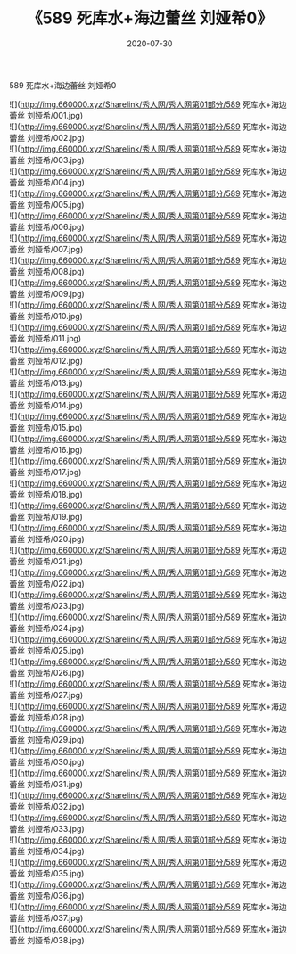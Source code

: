 ﻿---
layout: post
title:  《589 死库水+海边蕾丝 刘娅希0》
date:   2020-07-30
img: http://img.660000.xyz/Sharelink/秀人网/秀人网第01部分/589 死库水+海边蕾丝 刘娅希0/000.jpg
categories: [美女, 清纯, 唯美]
---

589 死库水+海边蕾丝 刘娅希0

  ![](http://img.660000.xyz/Sharelink/秀人网/秀人网第01部分/589 死库水+海边蕾丝 刘娅希/001.jpg) <br> ![](http://img.660000.xyz/Sharelink/秀人网/秀人网第01部分/589 死库水+海边蕾丝 刘娅希/002.jpg) <br> ![](http://img.660000.xyz/Sharelink/秀人网/秀人网第01部分/589 死库水+海边蕾丝 刘娅希/003.jpg) <br> ![](http://img.660000.xyz/Sharelink/秀人网/秀人网第01部分/589 死库水+海边蕾丝 刘娅希/004.jpg) <br> ![](http://img.660000.xyz/Sharelink/秀人网/秀人网第01部分/589 死库水+海边蕾丝 刘娅希/005.jpg) <br> ![](http://img.660000.xyz/Sharelink/秀人网/秀人网第01部分/589 死库水+海边蕾丝 刘娅希/006.jpg) <br> ![](http://img.660000.xyz/Sharelink/秀人网/秀人网第01部分/589 死库水+海边蕾丝 刘娅希/007.jpg) <br> ![](http://img.660000.xyz/Sharelink/秀人网/秀人网第01部分/589 死库水+海边蕾丝 刘娅希/008.jpg) <br> ![](http://img.660000.xyz/Sharelink/秀人网/秀人网第01部分/589 死库水+海边蕾丝 刘娅希/009.jpg) <br> ![](http://img.660000.xyz/Sharelink/秀人网/秀人网第01部分/589 死库水+海边蕾丝 刘娅希/010.jpg) <br> ![](http://img.660000.xyz/Sharelink/秀人网/秀人网第01部分/589 死库水+海边蕾丝 刘娅希/011.jpg) <br> ![](http://img.660000.xyz/Sharelink/秀人网/秀人网第01部分/589 死库水+海边蕾丝 刘娅希/012.jpg) <br> ![](http://img.660000.xyz/Sharelink/秀人网/秀人网第01部分/589 死库水+海边蕾丝 刘娅希/013.jpg) <br> ![](http://img.660000.xyz/Sharelink/秀人网/秀人网第01部分/589 死库水+海边蕾丝 刘娅希/014.jpg) <br> ![](http://img.660000.xyz/Sharelink/秀人网/秀人网第01部分/589 死库水+海边蕾丝 刘娅希/015.jpg) <br> ![](http://img.660000.xyz/Sharelink/秀人网/秀人网第01部分/589 死库水+海边蕾丝 刘娅希/016.jpg) <br> ![](http://img.660000.xyz/Sharelink/秀人网/秀人网第01部分/589 死库水+海边蕾丝 刘娅希/017.jpg) <br> ![](http://img.660000.xyz/Sharelink/秀人网/秀人网第01部分/589 死库水+海边蕾丝 刘娅希/018.jpg) <br> ![](http://img.660000.xyz/Sharelink/秀人网/秀人网第01部分/589 死库水+海边蕾丝 刘娅希/019.jpg) <br> ![](http://img.660000.xyz/Sharelink/秀人网/秀人网第01部分/589 死库水+海边蕾丝 刘娅希/020.jpg) <br> ![](http://img.660000.xyz/Sharelink/秀人网/秀人网第01部分/589 死库水+海边蕾丝 刘娅希/021.jpg) <br> ![](http://img.660000.xyz/Sharelink/秀人网/秀人网第01部分/589 死库水+海边蕾丝 刘娅希/022.jpg) <br> ![](http://img.660000.xyz/Sharelink/秀人网/秀人网第01部分/589 死库水+海边蕾丝 刘娅希/023.jpg) <br> ![](http://img.660000.xyz/Sharelink/秀人网/秀人网第01部分/589 死库水+海边蕾丝 刘娅希/024.jpg) <br> ![](http://img.660000.xyz/Sharelink/秀人网/秀人网第01部分/589 死库水+海边蕾丝 刘娅希/025.jpg) <br> ![](http://img.660000.xyz/Sharelink/秀人网/秀人网第01部分/589 死库水+海边蕾丝 刘娅希/026.jpg) <br> ![](http://img.660000.xyz/Sharelink/秀人网/秀人网第01部分/589 死库水+海边蕾丝 刘娅希/027.jpg) <br> ![](http://img.660000.xyz/Sharelink/秀人网/秀人网第01部分/589 死库水+海边蕾丝 刘娅希/028.jpg) <br> ![](http://img.660000.xyz/Sharelink/秀人网/秀人网第01部分/589 死库水+海边蕾丝 刘娅希/029.jpg) <br> ![](http://img.660000.xyz/Sharelink/秀人网/秀人网第01部分/589 死库水+海边蕾丝 刘娅希/030.jpg) <br> ![](http://img.660000.xyz/Sharelink/秀人网/秀人网第01部分/589 死库水+海边蕾丝 刘娅希/031.jpg) <br> ![](http://img.660000.xyz/Sharelink/秀人网/秀人网第01部分/589 死库水+海边蕾丝 刘娅希/032.jpg) <br> ![](http://img.660000.xyz/Sharelink/秀人网/秀人网第01部分/589 死库水+海边蕾丝 刘娅希/033.jpg) <br> ![](http://img.660000.xyz/Sharelink/秀人网/秀人网第01部分/589 死库水+海边蕾丝 刘娅希/034.jpg) <br> ![](http://img.660000.xyz/Sharelink/秀人网/秀人网第01部分/589 死库水+海边蕾丝 刘娅希/035.jpg) <br> ![](http://img.660000.xyz/Sharelink/秀人网/秀人网第01部分/589 死库水+海边蕾丝 刘娅希/036.jpg) <br> ![](http://img.660000.xyz/Sharelink/秀人网/秀人网第01部分/589 死库水+海边蕾丝 刘娅希/037.jpg) <br> ![](http://img.660000.xyz/Sharelink/秀人网/秀人网第01部分/589 死库水+海边蕾丝 刘娅希/038.jpg) <br>
